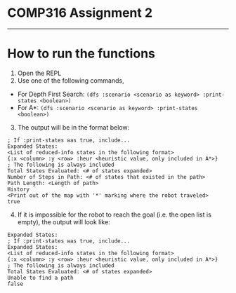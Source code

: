 # COMP316 Assignment 2

---

# How to run the functions

1. Open the REPL
2. Use one of the following commands,
  - For Depth First Search: `(dfs :scenario <scenario as keyword> :print-states <boolean>)`
  - For A*: `(dfs :scenario <scenario as keyword> :print-states <boolean>)`
3. The output will be in the format below:
  ```
  ; If :print-states was true, include...
  Expanded States:
  <List of reduced-info states in the following format>
  {:x <column> :y <row> :heur <heuristic value, only included in A*>}
  ; The following is always included
  Total States Evaluated: <# of states expanded>
  Number of Steps in Path: <# of states that existed in the path>
  Path Length: <Length of path>
  History
  <Print out of the map with '*' marking where the robot traveled>
  true
  ```
4. If it is impossible for the robot to reach the goal (i.e. the open list is empty), the output will look like:
  ```
  Expanded States:
  ; If :print-states was true, include...
  Expanded States:
  <List of reduced-info states in the following format>
  {:x <column> :y <row> :heur <heuristic value, only included in A*>}
  ; The following is always included
  Total States Evaluated: <# of states expanded>
  Unable to find a path
  false
  ```
